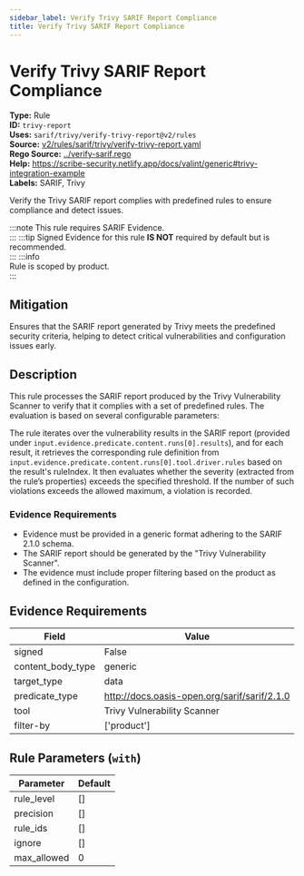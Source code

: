 ```yaml
---
sidebar_label: Verify Trivy SARIF Report Compliance
title: Verify Trivy SARIF Report Compliance
---  
```

# Verify Trivy SARIF Report Compliance  
**Type:** Rule  
**ID:** `trivy-report`  
**Uses:** `sarif/trivy/verify-trivy-report@v2/rules`  
**Source:** [v2/rules/sarif/trivy/verify-trivy-report.yaml](https://github.com/scribe-public/sample-policies/blob/main/v2/rules/sarif/trivy/verify-trivy-report.yaml)  
**Rego Source:** [../verify-sarif.rego](https://github.com/scribe-public/sample-policies/blob/main/v2/rules/sarif/trivy/../verify-sarif.rego)  
**Help:** https://scribe-security.netlify.app/docs/valint/generic#trivy-integration-example  
**Labels:** SARIF, Trivy  

Verify the Trivy SARIF report complies with predefined rules to ensure compliance and detect issues.

:::note 
This rule requires SARIF Evidence.  
::: 
:::tip 
Signed Evidence for this rule **IS NOT** required by default but is recommended.  
::: 
:::info  
Rule is scoped by product.  
:::  

## Mitigation  
Ensures that the SARIF report generated by Trivy meets the predefined security criteria, helping to detect critical vulnerabilities and configuration issues early.



## Description  
This rule processes the SARIF report produced by the Trivy Vulnerability Scanner to verify that it 
complies with a set of predefined rules. The evaluation is based on several configurable parameters:

The rule iterates over the vulnerability results in the SARIF report (provided under 
`input.evidence.predicate.content.runs[0].results`), and for each result, it retrieves the corresponding 
rule definition from `input.evidence.predicate.content.runs[0].tool.driver.rules` based on the result's 
ruleIndex. It then evaluates whether the severity (extracted from the rule’s properties) exceeds the specified 
threshold. If the number of such violations exceeds the allowed maximum, a violation is recorded.

### **Evidence Requirements**

- Evidence must be provided in a generic format adhering to the SARIF 2.1.0 schema.
- The SARIF report should be generated by the "Trivy Vulnerability Scanner".
- The evidence must include proper filtering based on the product as defined in the configuration.


## Evidence Requirements  
| Field | Value |
|-------|-------|
| signed | False |
| content_body_type | generic |
| target_type | data |
| predicate_type | http://docs.oasis-open.org/sarif/sarif/2.1.0 |
| tool | Trivy Vulnerability Scanner |
| filter-by | ['product'] |

## Rule Parameters (`with`)  
| Parameter | Default |
|-----------|---------|
| rule_level | [] |
| precision | [] |
| rule_ids | [] |
| ignore | [] |
| max_allowed | 0 |
